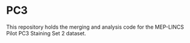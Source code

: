 # PC3

This repository holds the merging and analysis code for the MEP-LINCS Pilot PC3 Staining Set 2 dataset. 
